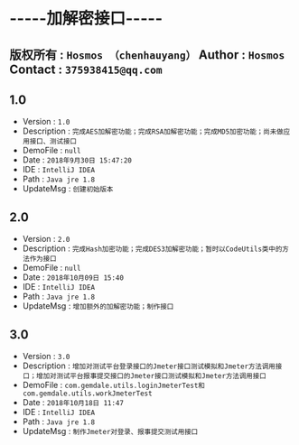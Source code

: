 **-----加解密接口-----**
=====================================================
版权所有    :   `Hosmos （chenhauyang）`      Author      :   `Hosmos`        Contact     :   `375938415@qq.com`
-----------------------------------------------------
## 1.0

* Version       :   `1.0`
* Description   :   `完成AES加解密功能；完成RSA加解密功能；完成MD5加密功能；尚未做应用接口、测试接口`
* DemoFile      :   `null`
* Date          :   `2018年9月30日 15:47:20`
* IDE           :   `IntelliJ IDEA`
* Path          :   `Java jre 1.8`
* UpdateMsg     :   `创建初始版本`


## 2.0

* Version       :   `2.0`
* Description   :   `完成Hash加密功能；完成DES3加解密功能；暂时以CodeUtils类中的方法作为接口`
* DemoFile      :   `null`
* Date          :   `2018年10月09日 15:40`
* IDE           :   `IntelliJ IDEA`
* Path          :   `Java jre 1.8`
* UpdateMsg     :   `增加额外的加解密功能；制作接口`


## 3.0

* Version       :   `3.0`
* Description   :   `增加对测试平台登录接口的Jmeter接口测试模拟和Jmeter方法调用接口；增加对测试平台报事提交接口的Jmeter接口测试模拟和Jmeter方法调用接口`
* DemoFile      :   `com.gemdale.utils.loginJmeterTest和com.gemdale.utils.workJmeterTest`
* Date          :   `2018年10月18日 11:47`
* IDE           :   `IntelliJ IDEA`
* Path          :   `Java jre 1.8`
* UpdateMsg     :   `制作Jmeter对登录、报事提交测试用接口`